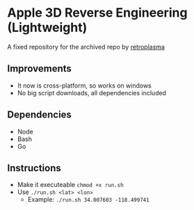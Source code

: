 # Apple 3D Reverse Engineering (Lightweight)

A fixed repository for the archived repo by [retroplasma](https://github.com/retroplasma/flyover-reverse-engineering)

## Improvements

* It now is cross-platform, so works on windows
* No big script downloads, all dependencies included

## Dependencies

* Node
* Bash
* Go

## Instructions

* Make it executeable `chmod +x run.sh`
* Use `./run.sh <lat> <lon>`
    * Example: `./run.sh 34.007603 -118.499741`

